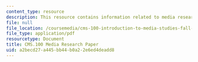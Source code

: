 ```yaml
---
content_type: resource
description: This resource contains information related to media research paper.
file: null
file_location: /coursemedia/cms-100-introduction-to-media-studies-fall-2014/a2becd27a445bb44b0a22e6ed4deadd8_MITCMS_100F14_MdaRe_Std_Ex.pdf
file_type: application/pdf
resourcetype: Document
title: CMS.100 Media Research Paper
uid: a2becd27-a445-bb44-b0a2-2e6ed4deadd8
---
```

